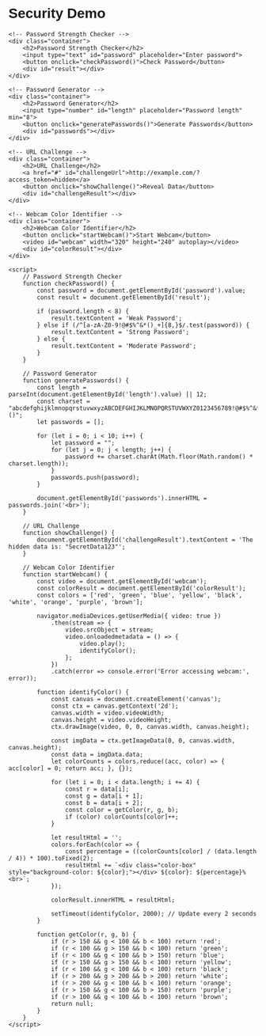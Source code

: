 <!DOCTYPE html>
<html lang="en">
<head>
    <meta charset="UTF-8">
    <meta name="viewport" content="width=device-width, initial-scale=1.0">
    <title>Security Demo</title>
    <style>
        body {
            font-family: Arial, sans-serif;
            margin: 20px;
        }
        .container {
            margin-bottom: 20px;
            padding: 10px;
            border: 1px solid #ddd;
            background-color: #f9f9f9;
        }
        input, button {
            padding: 8px;
            margin: 5px 0;
            width: calc(100% - 18px);
        }
        #result {
            margin-top: 10px;
        }
        .color-box {
            width: 40px;
            height: 40px;
            display: inline-block;
            margin-right: 5px;
        }
    </style>
</head>
<body>
    <h1>Security Demo</h1>

    <!-- Password Strength Checker -->
    <div class="container">
        <h2>Password Strength Checker</h2>
        <input type="text" id="password" placeholder="Enter password">
        <button onclick="checkPassword()">Check Password</button>
        <div id="result"></div>
    </div>

    <!-- Password Generator -->
    <div class="container">
        <h2>Password Generator</h2>
        <input type="number" id="length" placeholder="Password length" min="8">
        <button onclick="generatePasswords()">Generate Passwords</button>
        <div id="passwords"></div>
    </div>

    <!-- URL Challenge -->
    <div class="container">
        <h2>URL Challenge</h2>
        <a href="#" id="challengeUrl">http://example.com/?access_token=hidden</a>
        <button onclick="showChallenge()">Reveal Data</button>
        <div id="challengeResult"></div>
    </div>

    <!-- Webcam Color Identifier -->
    <div class="container">
        <h2>Webcam Color Identifier</h2>
        <button onclick="startWebcam()">Start Webcam</button>
        <video id="webcam" width="320" height="240" autoplay></video>
        <div id="colorResult"></div>
    </div>

    <script>
        // Password Strength Checker
        function checkPassword() {
            const password = document.getElementById('password').value;
            const result = document.getElementById('result');

            if (password.length < 8) {
                result.textContent = 'Weak Password';
            } else if (/^[a-zA-Z0-9!@#$%^&*()_+]{8,}$/.test(password)) {
                result.textContent = 'Strong Password';
            } else {
                result.textContent = 'Moderate Password';
            }
        }

        // Password Generator
        function generatePasswords() {
            const length = parseInt(document.getElementById('length').value) || 12;
            const charset = "abcdefghijklmnopqrstuvwxyzABCDEFGHIJKLMNOPQRSTUVWXYZ0123456789!@#$%^&*()";
            let passwords = [];

            for (let i = 0; i < 10; i++) {
                let password = "";
                for (let j = 0; j < length; j++) {
                    password += charset.charAt(Math.floor(Math.random() * charset.length));
                }
                passwords.push(password);
            }

            document.getElementById('passwords').innerHTML = passwords.join('<br>');
        }

        // URL Challenge
        function showChallenge() {
            document.getElementById('challengeResult').textContent = 'The hidden data is: "SecretData123"';
        }

        // Webcam Color Identifier
        function startWebcam() {
            const video = document.getElementById('webcam');
            const colorResult = document.getElementById('colorResult');
            const colors = ['red', 'green', 'blue', 'yellow', 'black', 'white', 'orange', 'purple', 'brown'];

            navigator.mediaDevices.getUserMedia({ video: true })
                .then(stream => {
                    video.srcObject = stream;
                    video.onloadedmetadata = () => {
                        video.play();
                        identifyColor();
                    };
                })
                .catch(error => console.error('Error accessing webcam:', error));

            function identifyColor() {
                const canvas = document.createElement('canvas');
                const ctx = canvas.getContext('2d');
                canvas.width = video.videoWidth;
                canvas.height = video.videoHeight;
                ctx.drawImage(video, 0, 0, canvas.width, canvas.height);

                const imgData = ctx.getImageData(0, 0, canvas.width, canvas.height);
                const data = imgData.data;
                let colorCounts = colors.reduce((acc, color) => { acc[color] = 0; return acc; }, {});

                for (let i = 0; i < data.length; i += 4) {
                    const r = data[i];
                    const g = data[i + 1];
                    const b = data[i + 2];
                    const color = getColor(r, g, b);
                    if (color) colorCounts[color]++;
                }

                let resultHtml = '';
                colors.forEach(color => {
                    const percentage = ((colorCounts[color] / (data.length / 4)) * 100).toFixed(2);
                    resultHtml += `<div class="color-box" style="background-color: ${color};"></div> ${color}: ${percentage}%<br>`;
                });

                colorResult.innerHTML = resultHtml;

                setTimeout(identifyColor, 2000); // Update every 2 seconds
            }

            function getColor(r, g, b) {
                if (r > 150 && g < 100 && b < 100) return 'red';
                if (r < 100 && g > 150 && b < 100) return 'green';
                if (r < 100 && g < 100 && b > 150) return 'blue';
                if (r > 150 && g > 150 && b < 100) return 'yellow';
                if (r < 100 && g < 100 && b < 100) return 'black';
                if (r > 200 && g > 200 && b > 200) return 'white';
                if (r > 200 && g < 100 && b < 100) return 'orange';
                if (r > 150 && g < 100 && b > 150) return 'purple';
                if (r > 100 && g < 100 && b < 100) return 'brown';
                return null;
            }
        }
    </script>
</body>
</html>
